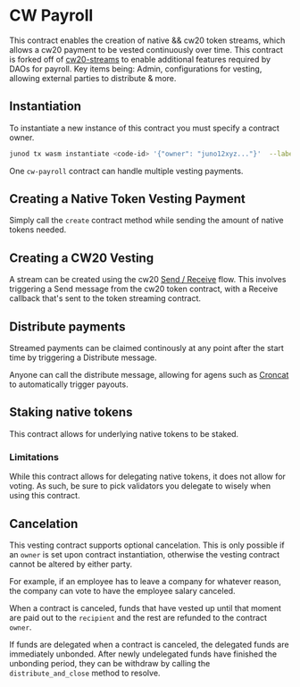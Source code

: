 # CW Payroll

This contract enables the creation of native && cw20 token streams, which allows a cw20 payment to be vested continuously over time. This contract is forked off of [cw20-streams](https://github.com/CosmWasm/cw-tokens/tree/main/contracts/cw20-streams) to enable additional features required by DAOs for payroll. Key items being: Admin, configurations for vesting, allowing external parties to distribute & more.

## Instantiation

To instantiate a new instance of this contract you must specify a contract owner.

```sh
junod tx wasm instantiate <code-id> '{"owner": "juno12xyz..."}'  --label "cw-payroll contract" --from <your-key> 
```

One `cw-payroll` contract can handle multiple vesting payments.

## Creating a Native Token Vesting Payment

Simply call the `create` contract method while sending the amount of native tokens needed.

## Creating a CW20 Vesting
A stream can be created using the cw20 [Send / Receive](https://github.com/CosmWasm/cw-plus/blob/main/packages/cw20/README.md#receiver) flow. This involves triggering a Send message from the cw20 token contract, with a Receive callback that's sent to the token streaming contract.

## Distribute payments
Streamed payments can be claimed continously at any point after the start time by triggering a Distribute message.

Anyone can call the distribute message, allowing for agens such as [Croncat](https://cron.cat/) to automatically trigger payouts.

## Staking native tokens
This contract allows for underlying native tokens to be staked.

### Limitations
While this contract allows for delegating native tokens, it does not allow for voting. As such, be sure to pick validators you delegate to wisely when using this contract.

## Cancelation
This vesting contract supports optional cancelation. This is only possible if an `owner` is set upon contract instantiation, otherwise the vesting contract cannot be altered by either party.

For example, if an employee has to leave a company for whatever reason, the company can vote to have the employee salary canceled.

When a contract is canceled, funds that have vested up until that moment are paid out to the `recipient` and the rest are refunded to the contract `owner`.

If funds are delegated when a contract is canceled, the delegated funds are immediately unbonded. After newly undelegated funds have finished the unbonding period, they can be withdraw by calling the `distribute_and_close` method to resolve.

